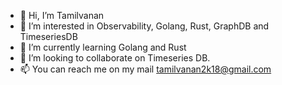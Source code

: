 - 👋 Hi, I’m Tamilvanan
- 👀 I’m interested in Observability, Golang, Rust, GraphDB and TimeseriesDB
- 🌱 I’m currently learning Golang and Rust
- 💞️ I’m looking to collaborate on Timeseries DB.
- 📫 You can reach me on my mail tamilvanan2k18@gmail.com

<!---
tvon90/tvon90 is a ✨ special ✨ repository because its `README.md` (this file) appears on your GitHub profile.
You can click the Preview link to take a look at your changes.
--->
